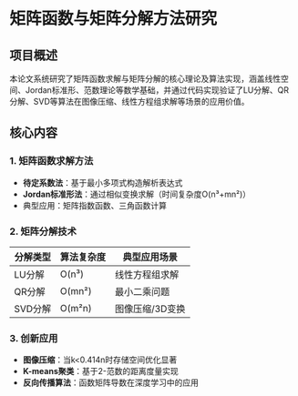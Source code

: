 # 矩阵函数与矩阵分解方法研究


## 项目概述
本论文系统研究了矩阵函数求解与矩阵分解的核心理论及算法实现，涵盖线性空间、Jordan标准形、范数理论等数学基础，并通过代码实现验证了LU分解、QR分解、SVD等算法在图像压缩、线性方程组求解等场景的应用价值。

## 核心内容
### 1. 矩阵函数求解方法
- **待定系数法**：基于最小多项式构造解析表达式
- **Jordan标准形法**：通过相似变换求解（时间复杂度O(n³+mn²)）
- 典型应用：矩阵指数函数、三角函数计算

### 2. 矩阵分解技术
| 分解类型 | 算法复杂度 | 典型应用场景 |
|---------|------------|--------------|
| LU分解 | O(n³)      | 线性方程组求解 |
| QR分解 | O(mn²)     | 最小二乘问题 |
| SVD分解 | O(m²n)     | 图像压缩/3D变换 |

### 3. 创新应用
- **图像压缩**：当k<0.414n时存储空间优化显著
- **K-means聚类**：基于2-范数的距离度量实现
- **反向传播算法**：函数矩阵导数在深度学习中的应用